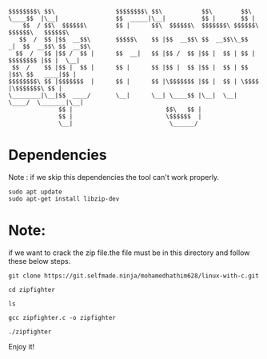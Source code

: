 ```
$$$$$$$$\ $$\                 $$$$$$$$\ $$\           $$\        $$\                         
\____$$  |\__|                $$  _____|\__|          $$ |       $$ |                        
    $$  / $$\  $$$$$$\        $$ |      $$\  $$$$$$\  $$$$$$$\ $$$$$$\    $$$$$$\   $$$$$$\  
   $$  /  $$ |$$  __$$\       $$$$$\    $$ |$$  __$$\ $$  __$$\\_$$  _|  $$  __$$\ $$  __$$\ 
  $$  /   $$ |$$ /  $$ |      $$  __|   $$ |$$ /  $$ |$$ |  $$ | $$ |    $$$$$$$$ |$$ |  \__|
 $$  /    $$ |$$ |  $$ |      $$ |      $$ |$$ |  $$ |$$ |  $$ | $$ |$$\ $$   ____|$$ |      
$$$$$$$$\ $$ |$$$$$$$  |      $$ |      $$ |\$$$$$$$ |$$ |  $$ | \$$$$  |\$$$$$$$\ $$ |      
\________|\__|$$  ____/       \__|      \__| \____$$ |\__|  \__|  \____/  \_______|\__|      
              $$ |                          $$\   $$ |                                       
              $$ |                          \$$$$$$  |                                       
              \__|                           \______/                                        
```

# Dependencies

Note : if we skip this dependencies the tool can't work properly.

```
sudo apt update
sudo apt-get install libzip-dev
```

# Note:
if we want to crack the zip file.the file must be in this directory and follow these below steps.

```
git clone https://git.selfmade.ninja/mohamedhathim628/linux-with-c.git

cd zipfighter

ls

gcc zipfighter.c -o zipfighter

./zipfighter

```
Enjoy it!